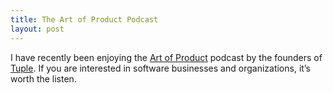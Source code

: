 ```yaml
---
title: The Art of Product Podcast
layout: post
---
```

I have recently been enjoying the [Art of Product](https://artofproductpodcast.com/) podcast by the founders of [Tuple](https://tuple.app/). If you are interested in software businesses and organizations, it’s worth the listen.
